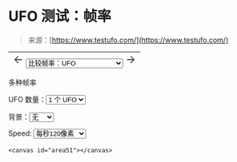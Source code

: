 <!--yml

分类：未分类

date: 2024-05-27 14:40:49

-->

# UFO 测试：帧率

> 来源：[https://www.testufo.com/](https://www.testufo.com/)

| ![](img/8451d8425012a66e48b51e953ca58c1f.png) <select class="selectTestMenu setting" title="选择多个测试中的一个 Test UFO Motion Tests!" id="masterTests"><option value="" disabled="disabled">----------- 演示 -----------</option> <option value="framerates">比较帧率：UFO</option> <option value="framerates-versus">比较帧率：视频游戏动作</option> <option value="framerates-text">比较帧率：垂直滚动</option> <option value="blackframes">黑帧插入</option> <option value="persistence">视觉持续性 - 光学错觉</option> <option value="eyetracking">眼球跟踪运动模糊 - 光学错觉</option> <option value="mousearrow">幻影阵列效应 - 鼠标箭头</option> <option value="stutter">顿挫和撕裂</option> <option value="vrr">可变刷新率模拟</option> <option value="" disabled="disabled">----------- 测试 -----------</option> <option value="ghosting">幽灵影像 / 追踪摄像机</option> <option value="blurtrail">模糊轨迹 / PWM</option> <option value="photo">移动照片</option> <option value="chase">追逐方块</option> <option value="mprt">动态图像响应时间（MPRT）</option> <option value="inversion">反向伪影（棋盘图案）</option> <option value="aliasing-visibility">混叠可见性</option> <option value="" disabled="disabled">----------- 特殊工具 -----------</option> <option value="frameskipping">跳帧 - 用于显示器超频</option> <option value="refreshrate">带有小数位的刷新率</option> <option value="crosstalk">闪烁交错以减少模糊</option> <option value="gtg-vs-mprt">GtG 与 MPRT 比较</option> <option value="scanskew">扫描偏斜 - 倾斜 / 凝胶效应</option> <option value="blurbusterslaw">模糊猎犬定律 - 运动模糊物理</option> <option value="rainboweffect">彩色顺序虹效应</option> <option value="interlace">视频间隔模拟</option> <option value="scanout">扫描输出 - 用于高速摄像机</option> <option value="flicker">闪烁 - 高速视频或示波器</option> <option value="animation-time-graph">浏览器动画时间精度图表</option></select> ![](img/ba87ad3ea418835dc098157af2e1b7f0.png) |
| --- |

多种帧率

UFO 数量：<select title="count" id="count" class="setting" data-format="integer" data-default="3" data-min="1" data-max="8"><option value="1">1 个 UFO</option> <option value="2">2 个 UFO</option> <option value="3">3 个 UFO</option> <option value="4">4 个 UFO</option> <option value="5">5 个 UFO</option> <option value="6">6 个 UFO</option></select>

背景：<select title="background" id="background" class="setting" data-format="text" data-default="stars"><option value="none">无</option> <option value="stars">星星</option></select>

Speed: <select title="pps" id="pps" class="setting" data-default="960" data-format="integer" data-min="60" data-max="10000"><option value="120">每秒120像素</option> <option value="240">每秒240像素</option> <option value="480">每秒480像素</option> <option value="720">每秒720像素</option> <option value="960">每秒960像素</option> <option value="1200">每秒1200像素</option> <option value="1440">每秒1440像素</option> <option value="1920">每秒1920像素</option> <option value="2560">每秒2560像素</option> <option value="2880">每秒2880像素</option> <option value="3840">每秒3840像素</option></select>

`<canvas id="area51"></canvas>`
